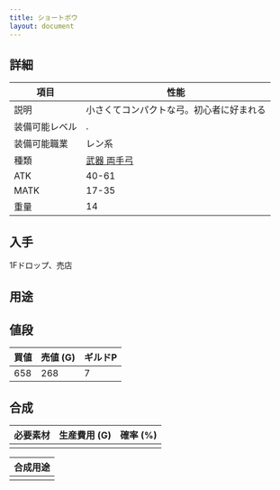 ```yaml
---
title: ショートボウ
layout: document
---
```

## 詳細


|項目|性能|
|---|---|
|説明|小さくてコンパクトな弓。初心者に好まれる|
|装備可能レベル|.|
|装備可能職業|レン系|
|種類|[武器 両手弓](武器(両手弓))|
|ATK|40-61|
|MATK|17-35|
|重量|14|

## 入手

1Fドロップ、売店

## 用途


## 値段


|買値|売値 (G)|ギルドP|
|---|---|---|
|658|268|7|

## 合成


|必要素材|生産費用 (G)|確率 (%)|
|---|---|---|
||||


|合成用途|
|---|
||